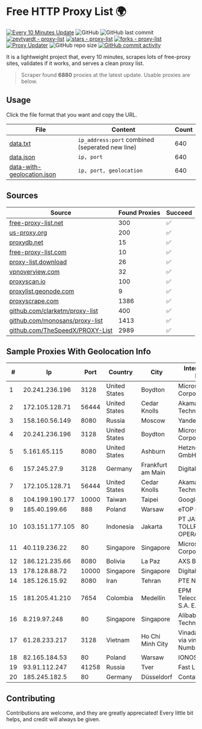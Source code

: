 
# Free HTTP Proxy List 🌍

[![Every 10 Minutes Update](https://github.com/mertguvencli/http-proxy-list/actions/workflows/main.yml/badge.svg?branch=main)](https://github.com/mertguvencli/http-proxy-list/actions/workflows/main.yml)
![GitHub](https://img.shields.io/github/license/mertguvencli/http-proxy-list)
![GitHub last commit](https://img.shields.io/github/last-commit/mertguvencli/http-proxy-list)
[![zevtyardt - proxy-list](https://img.shields.io/static/v1?label=zevtyardt&message=proxy-list&color=blue&logo=github)](https://github.com/zevtyardt/proxy-list "Go to GitHub repo")
[![stars - proxy-list](https://img.shields.io/github/stars/zevtyardt/proxy-list?style=social)](https://github.com/zevtyardt/proxy-list)
[![forks - proxy-list](https://img.shields.io/github/forks/zevtyardt/proxy-list?style=social)](https://github.com/zevtyardt/proxy-list)
[![Proxy Updater](https://github.com/zevtyardt/proxy-list/workflows/Proxy%20Updater/badge.svg)](https://github.com/zevtyardt/proxy-list/actions?query=workflow:"Proxy+Updater")
![GitHub repo size](https://img.shields.io/github/repo-size/zevtyardt/proxy-list)
[![GitHub commit activity](https://img.shields.io/github/commit-activity/m/zevtyardt/proxy-list?logo=commits)](https://github.com/zevtyardt/proxy-list/commits/main)

It is a lightweight project that, every 10 minutes, scrapes lots of free-proxy sites, validates if it works, and serves a clean proxy list.

> Scraper found **6880** proxies at the latest update. Usable proxies are below.

## Usage

Click the file format that you want and copy the URL.

|File|Content|Count|
|----|-------|-----|
|[data.txt](https://raw.githubusercontent.com/mertguvencli/http-proxy-list/main/proxy-list/data.txt)|`ip_address:port` combined (seperated new line)|640|
|[data.json](https://raw.githubusercontent.com/mertguvencli/http-proxy-list/main/proxy-list/data.json)|`ip, port`|640|
|[data-with-geolocation.json](https://raw.githubusercontent.com/mertguvencli/http-proxy-list/main/proxy-list/data-with-geolocation.json)|`ip, port, geolocation`|640|

## Sources

|Source|Found Proxies|Succeed|
|------|-------------|-------|
|[free-proxy-list.net](https://free-proxy-list.net)|300|✅|
|[us-proxy.org](https://www.us-proxy.org)|200|✅|
|[proxydb.net](http://proxydb.net)|15|✅|
|[free-proxy-list.com](https://free-proxy-list.com/?page=&port=&type%5B%5D=http&type%5B%5D=https&up_time=0&search=Search)|10|✅|
|[proxy-list.download](https://www.proxy-list.download/HTTP)|26|✅|
|[vpnoverview.com](https://vpnoverview.com/privacy/anonymous-browsing/free-proxy-servers)|32|✅|
|[proxyscan.io](https://www.proxyscan.io)|100|✅|
|[proxylist.geonode.com](https://proxylist.geonode.com/api/proxy-list?limit=300&page=1&sort_by=lastChecked&sort_type=desc&protocols=http,https)|9|✅|
|[proxyscrape.com](https://api.proxyscrape.com/v2/?request=displayproxies&protocol=http&timeout=10000&country=all&ssl=all&anonymity=all)|1386|✅|
|[github.com/clarketm/proxy-list](https://raw.githubusercontent.com/clarketm/proxy-list/master/proxy-list-raw.txt)|400|✅|
|[github.com/monosans/proxy-list](https://raw.githubusercontent.com/monosans/proxy-list/main/proxies/http.txt)|1413|✅|
|[github.com/TheSpeedX/PROXY-List](https://raw.githubusercontent.com/TheSpeedX/PROXY-List/master/http.txt)|2989|✅|


## Sample Proxies With Geolocation Info

|#|Ip|Port|Country|City|Internet Service Provider|
|-|--|----|-------|----|-------------------------|
|1|20.241.236.196|3128|United States|Boydton|Microsoft Corporation|
|2|172.105.128.71|56444|United States|Cedar Knolls|Akamai Technologies|
|3|158.160.56.149|8080|Russia|Moscow|Yandex.Cloud LLC|
|4|20.241.236.196|3128|United States|Boydton|Microsoft Corporation|
|5|5.161.65.115|8080|United States|Ashburn|Hetzner Online GmbH|
|6|157.245.27.9|3128|Germany|Frankfurt am Main|DigitalOcean, LLC|
|7|172.105.128.71|56444|United States|Cedar Knolls|Akamai Technologies|
|8|104.199.190.177|10000|Taiwan|Taipei|Google LLC|
|9|185.40.199.66|888|Poland|Warsaw|eTOP sp. z o.o.|
|10|103.151.177.105|80|Indonesia|Jakarta|PT JASAMARGA TOLLROAD OPERATOR|
|11|40.119.236.22|80|Singapore|Singapore|Microsoft Corporation|
|12|186.121.235.66|8080|Bolivia|La Paz|AXS Bolivia S. A.|
|13|178.128.88.72|10000|Singapore|Singapore|DigitalOcean, LLC|
|14|185.126.15.92|8080|Iran|Tehran|PTE Network|
|15|181.205.41.210|7654|Colombia|Medellín|EPM Telecomunicaciones S.A. E.S.P.|
|16|8.219.97.248|80|Singapore|Singapore|Alibaba (US) Technology Co., Ltd.|
|17|61.28.233.217|3128|Vietnam|Ho Chi Minh City|Vinadata broadcast via vinagame AS Number|
|18|82.165.184.53|80|Poland|Warsaw|IONOS SE|
|19|93.91.112.247|41258|Russia|Tver|Fast Link Ltd.|
|20|185.245.182.5|80|Germany|Düsseldorf|Contabo GmbH|



## Contributing

Contributions are welcome, and they are greatly appreciated! Every
little bit helps, and credit will always be given.

